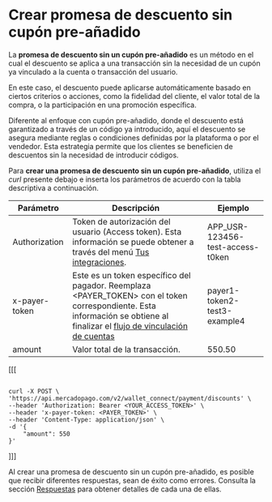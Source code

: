 # Crear promesa de descuento sin cupón pre-añadido

La **promesa de descuento sin un cupón pre-añadido** es un método en el cual el descuento se aplica a una transacción sin la necesidad de un cupón ya vinculado a la cuenta o transacción del usuario.

En este caso, el descuento puede aplicarse automáticamente basado en ciertos criterios o acciones, como la fidelidad del cliente, el valor total de la compra, o la participación en una promoción específica.

Diferente al enfoque con cupón pre-añadido, donde el descuento está garantizado a través de un código ya introducido, aquí el descuento se asegura mediante reglas o condiciones definidas por la plataforma o por el vendedor. Esta estrategia permite que los clientes se beneficien de descuentos sin la necesidad de introducir códigos.

Para **crear una promesa de descuento sin un cupón pre-añadido**, utiliza el _curl_ presente debajo e inserta los parámetros de acuerdo con la tabla descriptiva a continuación.

| Parámetro  | Descripción  | Ejemplo  |
| --- | --- | --- |
| Authorization  | Token de autorización del usuario (Access token). Esta información se puede obtener a través del menú [Tus integraciones](/developers/es/docs/wallet-connect/additional-content/your-integrations/credentials).  | APP_USR-123456-test-access-t0ken  |
| x-payer-token  | Este es un token específico del pagador. Reemplaza <PAYER_TOKEN> con el token correspondiente. Esta información se obtiene al finalizar el [flujo de vinculación de cuentas](/developers/es/docs/wallet-connect/account-linking-flow/create-agreement)  | payer1-token2-test3-example4  |
| amount  | Valor total de la transacción.  | 550.50  |

[[[
```curl

curl -X POST \
'https://api.mercadopago.com/v2/wallet_connect/payment/discounts' \
--header 'Authorization: Bearer <YOUR_ACCESS_TOKEN>' \
--header 'x-payer-token: <PAYER_TOKEN>' \
--header 'Content-Type: application/json' \
-d '{
    "amount": 550
}'

```
]]]

Al crear una promesa de descuento sin un cupón pre-añadido, es posible que recibir diferentes respuestas, sean de éxito como errores. Consulta la sección [Respuestas](/developers/es/docs/wallet-connect/discounts/create-discount-promise-without-preadd-coupon/responses) para obtener detalles de cada una de ellas.
